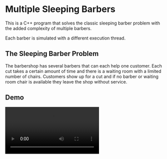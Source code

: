 # Multiple Sleeping Barbers

This is a C++ program that solves the classic sleeping barber problem with the added complexity of multiple barbers.

Each barber is simulated with a different execution thread.

## The Sleeping Barber Problem

The barbershop has several barbers that can each help one customer. Each cut takes a certain amount of time and there is a waiting room with a limited number of chairs. Customers show up for a cut and if no barber or waiting room chair is available they leave the shop without service.

## Demo


![Video Demo of Program Running](images/sleeping-barbers-demo.mp4)